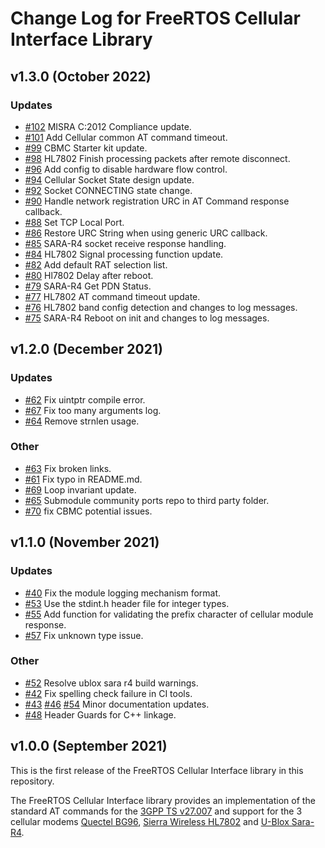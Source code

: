 # Change Log for FreeRTOS Cellular Interface Library

## v1.3.0 (October 2022)

### Updates

- [#102](https://github.com/FreeRTOS/FreeRTOS-Cellular-Interface/pull/102) MISRA
  C:2012 Compliance update.
- [#101](https://github.com/FreeRTOS/FreeRTOS-Cellular-Interface/pull/101) Add
  Cellular common AT command timeout.
- [#99](https://github.com/FreeRTOS/FreeRTOS-Cellular-Interface/pull/99) CBMC
  Starter kit update.
- [#98](https://github.com/FreeRTOS/FreeRTOS-Cellular-Interface/pull/98) HL7802
  Finish processing packets after remote disconnect.
- [#96](https://github.com/FreeRTOS/FreeRTOS-Cellular-Interface/pull/96) Add
  config to disable hardware flow control.
- [#94](https://github.com/FreeRTOS/FreeRTOS-Cellular-Interface/pull/94)
  Cellular Socket State design update.
- [#92](https://github.com/FreeRTOS/FreeRTOS-Cellular-Interface/pull/92) Socket
  CONNECTING state change.
- [#90](https://github.com/FreeRTOS/FreeRTOS-Cellular-Interface/pull/90) Handle
  network registration URC in AT Command response callback.
- [#88](https://github.com/FreeRTOS/FreeRTOS-Cellular-Interface/pull/88) Set TCP
  Local Port.
- [#86](https://github.com/FreeRTOS/FreeRTOS-Cellular-Interface/pull/86) Restore
  URC String when using generic URC callback.
- [#85](https://github.com/FreeRTOS/FreeRTOS-Cellular-Interface/pull/85) SARA-R4
  socket receive response handling.
- [#84](https://github.com/FreeRTOS/FreeRTOS-Cellular-Interface/pull/84) HL7802
  Signal processing function update.
- [#82](https://github.com/FreeRTOS/FreeRTOS-Cellular-Interface/pull/82) Add
  default RAT selection list.
- [#80](https://github.com/FreeRTOS/FreeRTOS-Cellular-Interface/pull/80) Hl7802
  Delay after reboot.
- [#79](https://github.com/FreeRTOS/FreeRTOS-Cellular-Interface/pull/79) SARA-R4
  Get PDN Status.
- [#77](https://github.com/FreeRTOS/FreeRTOS-Cellular-Interface/pull/77) HL7802
  AT command timeout update.
- [#76](https://github.com/FreeRTOS/FreeRTOS-Cellular-Interface/pull/76) HL7802
  band config detection and changes to log messages.
- [#75](https://github.com/FreeRTOS/FreeRTOS-Cellular-Interface/pull/75) SARA-R4
  Reboot on init and changes to log messages.

## v1.2.0 (December 2021)

### Updates

- [#62](https://github.com/FreeRTOS/FreeRTOS-Cellular-Interface/pull/62) Fix
  uintptr compile error.
- [#67](https://github.com/FreeRTOS/FreeRTOS-Cellular-Interface/pull/67) Fix too
  many arguments log.
- [#64](https://github.com/FreeRTOS/FreeRTOS-Cellular-Interface/pull/64) Remove
  strnlen usage.

### Other

- [#63](https://github.com/FreeRTOS/FreeRTOS-Cellular-Interface/pull/63) Fix
  broken links.
- [#61](https://github.com/FreeRTOS/FreeRTOS-Cellular-Interface/pull/61) Fix
  typo in README.md.
- [#69](https://github.com/FreeRTOS/FreeRTOS-Cellular-Interface/pull/69) Loop
  invariant update.
- [#65](https://github.com/FreeRTOS/FreeRTOS-Cellular-Interface/pull/65)
  Submodule community ports repo to third party folder.
- [#70](https://github.com/FreeRTOS/FreeRTOS-Cellular-Interface/pull/70) fix
  CBMC potential issues.

## v1.1.0 (November 2021)

### Updates

- [#40](https://github.com/FreeRTOS/FreeRTOS-Cellular-Interface/pull/40) Fix the
  module logging mechanism format.
- [#53](https://github.com/FreeRTOS/FreeRTOS-Cellular-Interface/pull/53) Use the
  stdint.h header file for integer types.
- [#55](https://github.com/FreeRTOS/FreeRTOS-Cellular-Interface/pull/55) Add
  function for validating the prefix character of cellular module response.
- [#57](https://github.com/FreeRTOS/FreeRTOS-Cellular-Interface/pull/57) Fix
  unknown type issue.

### Other

- [#52](https://github.com/FreeRTOS/FreeRTOS-Cellular-Interface/pull/52) Resolve
  ublox sara r4 build warnings.
- [#42](https://github.com/FreeRTOS/FreeRTOS-Cellular-Interface/pull/42) Fix
  spelling check failure in CI tools.
- [#43](https://github.com/FreeRTOS/FreeRTOS-Cellular-Interface/pull/43)
  [#46](https://github.com/FreeRTOS/FreeRTOS-Cellular-Interface/pull/46)
  [#54](https://github.com/FreeRTOS/FreeRTOS-Cellular-Interface/pull/54) Minor
  documentation updates.
- [#48](https://github.com/FreeRTOS/FreeRTOS-Cellular-Interface/pull/48) Header
  Guards for C++ linkage.

## v1.0.0 (September 2021)

This is the first release of the FreeRTOS Cellular Interface library in this
repository.

The FreeRTOS Cellular Interface library provides an implementation of the
standard AT commands for the
[3GPP TS v27.007](https://portal.3gpp.org/desktopmodules/Specifications/SpecificationDetails.aspx?specificationId=1515)
and support for the 3 cellular modems
[Quectel BG96](https://www.quectel.com/product/bg96.htm),
[Sierra Wireless HL7802](https://www.sierrawireless.com/products-and-solutions/embedded-solutions/products/hl7802/)
and [U-Blox Sara-R4](https://www.u-blox.com/en/product/sara-r4-series).
